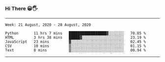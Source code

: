 ### Hi There 😀🖐
---
<!--START_SECTION:waka-->
```text
Week: 21 August, 2020 - 28 August, 2020

Python       11 hrs 7 mins   █████████████████▓░░░░░░░   70.85 % 
HTML         3 hrs 38 mins   █████▓░░░░░░░░░░░░░░░░░░░   23.19 % 
JavaScript   23 mins         ▓░░░░░░░░░░░░░░░░░░░░░░░░   02.45 % 
CSV          10 mins         ▒░░░░░░░░░░░░░░░░░░░░░░░░   01.15 % 
Text         8 mins          ▒░░░░░░░░░░░░░░░░░░░░░░░░   00.94 % 
```
<!--END_SECTION:waka-->

---

